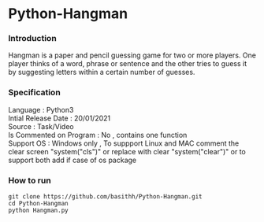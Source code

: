 # Python-Hangman
### Introduction

Hangman is a paper and pencil guessing game for two or more players. One player thinks of a word, phrase or sentence and the other tries to guess it by suggesting letters within a certain number of guesses.

### Specification

Language : Python3 <br />
Intial Release Date : 20/01/2021 <br />
Source : Task/Video <br />
Is Commented on Program : No , contains one function <br />
Support OS : Windows only , To suppport Linux and MAC comment the clear screen "system("cls")" or replace with clear "system("clear")" or to support both add if case of os package

### How to run

```
git clone https://github.com/basithh/Python-Hangman.git
cd Python-Hangman
python Hangman.py

```





